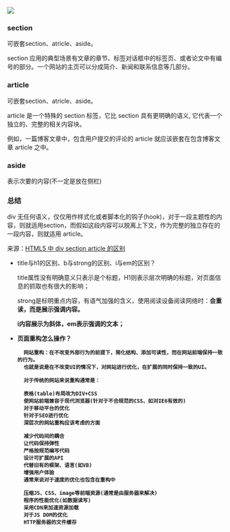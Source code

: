 ![](https://ws4.sinaimg.cn/large/006tNc79gy1fp0uzh8iv5j30jx09m789.jpg)

### section
可嵌套section、atricle、aside。

section 应用的典型场景有文章的章节、标签对话框中的标签页、或者论文中有编号的部分。一个网站的主页可以分成简介、新闻和联系信息等几部分。

### article
可嵌套section、atricle、aside。

article 是一个特殊的 section 标签，它比 section 具有更明确的语义, 它代表一个独立的、完整的相关内容块。

例如，一篇博客文章中，包含用户提交的评论的 article 就应该嵌套在包含博客文章 article 之中。



### aside
表示次要的内容(不一定是放在侧栏)

### 总结
div 无任何语义，仅仅用作样式化或者脚本化的钩子(hook)，对于一段主题性的内容，则就适用section，而假如这段内容可以脱离上下文，作为完整的独立存在的一段内容，则就适用 article。

来源：[HTML5 中 div section article 的区别](https://www.qianduan.net/html5-differences-in-the-div-section-article/)


- title与h1的区别、b与strong的区别、i与em的区别？

    title属性没有明确意义只表示是个标题，H1则表示层次明确的标题，对页面信息的抓取也有很大的影响；
    
    strong是标明重点内容，有语气加强的含义，使用阅读设备阅读网络时：<strong>会重读，而<b>是展示强调内容。
    
    i内容展示为斜体，em表示强调的文本；


- 页面重构怎么操作？

		网站重构：在不改变外部行为的前提下，简化结构、添加可读性，而在网站前端保持一致的行为。
		也就是说是在不改变UI的情况下，对网站进行优化，在扩展的同时保持一致的UI。

		对于传统的网站来说重构通常是：

		表格(table)布局改为DIV+CSS
		使网站前端兼容于现代浏览器(针对于不合规范的CSS、如对IE6有效的)
		对于移动平台的优化
		针对于SEO进行优化
		深层次的网站重构应该考虑的方面

		减少代码间的耦合
		让代码保持弹性
		严格按规范编写代码
		设计可扩展的API
		代替旧有的框架、语言(如VB)
		增强用户体验
		通常来说对于速度的优化也包含在重构中

		压缩JS、CSS、image等前端资源(通常是由服务器来解决)
		程序的性能优化(如数据读写)
		采用CDN来加速资源加载
		对于JS DOM的优化
		HTTP服务器的文件缓存
